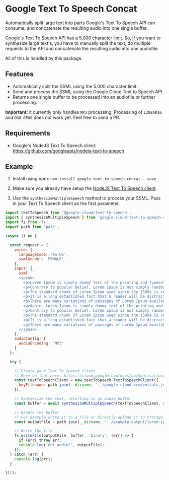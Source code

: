 # Google Text To Speech Concat
Automatically split large text into parts Google's Text To Speech API can consume, and concatenate the resulting audio into one single buffer.

Google's Text To Speech API has a [5.000 character limit](https://cloud.google.com/text-to-speech/quotas). So, if you want to synthesize large text's, you have to manually split the text, do multiple requests to the API and concatenate the resulting audio into one audiofile.

All of this is handled by this package.

## Features
- Automatically split the SSML using the 5.000 character limit.
- Send and process the SSML using the Google Cloud Text to Speech API.
- Returns one single buffer to be processed into an audiofile or further processing.

**Important:** it currently only handles `MP3` processing. Processing of `LINEAR16` and `OGG_OPUS` does not work yet. Feel free to send a PR.

## Requirements
- Google's NodeJS Text To Speech client: https://github.com/googleapis/nodejs-text-to-speech

## Example
1. Install using npm: `npm install google-text-to-speech-concat --save`

2. Make sure you already have setup the [NodeJS Text To Speech client](https://github.com/googleapis/nodejs-text-to-speech).

3. Use the `synthesizeMultipleSpeech` method to process your SSML. Pass in your Text To Speech client as the first parameter.

```javascript
import textToSpeech from '@google-cloud/text-to-speech';
import { synthesizeMultipleSpeech } from 'google-cloud-text-to-speech-concat';
import fs from 'fs';
import path from 'path';

(async () => {

  const request = {
    voice: {
      languageCode: 'en-US',
      ssmlGender: 'FEMALE'
    },
    input: {
      ssml: `
      <speak>
        <p>Lorem Ipsum is simply dummy text of the printing and typesetting industry. Lorem Ipsum has been the industry's standard dummy text ever since the 1500s, when an unknown printer took a galley of type and scrambled it to make a type specimen book. It has survived not only five centuries, but also the leap into electronic typesetting, remaining essentially unchanged. It was popularised in the 1960s with the release of Letraset sheets containing Lorem Ipsum passages, and more recently with desktop publishing software like Aldus PageMaker including versions of Lorem Ipsum.</p>
        <p>Contrary to popular belief, Lorem Ipsum is not simply random text. It has roots in a piece of classical Latin literature from 45 BC, making it over 2000 years old. Richard McClintock, a Latin professor at Hampden-Sydney College in Virginia, looked up one of the more obscure Latin words, consectetur, from a Lorem Ipsum passage, and going through the cites of the word in classical literature, discovered the undoubtable source. Lorem Ipsum comes from sections 1.10.32 and 1.10.33 of "de Finibus Bonorum et Malorum" (The Extremes of Good and Evil) by Cicero, written in 45 BC. This book is a treatise on the theory of ethics, very popular during the Renaissance. The first line of Lorem Ipsum, "Lorem ipsum dolor sit amet..", comes from a line in section 1.10.32.</p>
        <p>The standard chunk of Lorem Ipsum used since the 1500s is reproduced below for those interested. Sections 1.10.32 and 1.10.33 from "de Finibus Bonorum et Malorum" by Cicero are also reproduced in their exact original form, accompanied by English versions from the 1914 translation by H. Rackham.</p>
        <p>It is a long established fact that a reader will be distracted by the readable content of a page when looking at its layout. The point of using Lorem Ipsum is that it has a more-or-less normal distribution of letters, as opposed to using 'Content here, content here', making it look like readable English. Many desktop publishing packages and web page editors now use Lorem Ipsum as their default model text, and a search for 'lorem ipsum' will uncover many web sites still in their infancy. Various versions have evolved over the years, sometimes by accident, sometimes on purpose (injected humour and the like).</p>
        <p>There are many variations of passages of Lorem Ipsum available, but the majority have suffered alteration in some form, by injected humour, or randomised words which don't look even slightly believable. If you are going to use a passage of Lorem Ipsum, you need to be sure there isn't anything embarrassing hidden in the middle of text. All the Lorem Ipsum generators on the Internet tend to repeat predefined chunks as necessary, making this the first true generator on the Internet. It uses a dictionary of over 200 Latin words, combined with a handful of model sentence structures, to generate Lorem Ipsum which looks reasonable. The generated Lorem Ipsum is therefore always free from repetition, injected humour, or non-characteristic words etc.</p>
        <p>Again. Lorem Ipsum is simply dummy text of the printing and typesetting industry. Lorem Ipsum has been the industry's standard dummy text ever since the 1500s, when an unknown printer took a galley of type and scrambled it to make a type specimen book. It has survived not only five centuries, but also the leap into electronic typesetting, remaining essentially unchanged. It was popularised in the 1960s with the release of Letraset sheets containing Lorem Ipsum passages, and more recently with desktop publishing software like Aldus PageMaker including versions of Lorem Ipsum.</p>
        <p>Contrary to popular belief, Lorem Ipsum is not simply random text. It has roots in a piece of classical Latin literature from 45 BC, making it over 2000 years old. Richard McClintock, a Latin professor at Hampden-Sydney College in Virginia, looked up one of the more obscure Latin words, consectetur, from a Lorem Ipsum passage, and going through the cites of the word in classical literature, discovered the undoubtable source. Lorem Ipsum comes from sections 1.10.32 and 1.10.33 of "de Finibus Bonorum et Malorum" (The Extremes of Good and Evil) by Cicero, written in 45 BC. This book is a treatise on the theory of ethics, very popular during the Renaissance. The first line of Lorem Ipsum, "Lorem ipsum dolor sit amet..", comes from a line in section 1.10.32.</p>
        <p>The standard chunk of Lorem Ipsum used since the 1500s is reproduced below for those interested. Sections 1.10.32 and 1.10.33 from "de Finibus Bonorum et Malorum" by Cicero are also reproduced in their exact original form, accompanied by English versions from the 1914 translation by H. Rackham.</p>
        <p>It is a long established fact that a reader will be distracted by the readable content of a page when looking at its layout. The point of using Lorem Ipsum is that it has a more-or-less normal distribution of letters, as opposed to using 'Content here, content here', making it look like readable English. Many desktop publishing packages and web page editors now use Lorem Ipsum as their default model text, and a search for 'lorem ipsum' will uncover many web sites still in their infancy. Various versions have evolved over the years, sometimes by accident, sometimes on purpose (injected humour and the like).</p>
        <p>There are many variations of passages of Lorem Ipsum available, but the majority have suffered alteration in some form, by injected humour, or randomised words which don't look even slightly believable. If you are going to use a passage of Lorem Ipsum, you need to be sure there isn't anything embarrassing hidden in the middle of text. All the Lorem Ipsum generators on the Internet tend to repeat predefined chunks as necessary, making this the first true generator on the Internet. It uses a dictionary of over 200 Latin words, combined with a handful of model sentence structures, to generate Lorem Ipsum which looks reasonable. The generated Lorem Ipsum is therefore always free from repetition, injected humour, or non-characteristic words etc.</p>
      </speak>`
    },
    audioConfig: {
      audioEncoding: 'MP3'
    }
  };

  try {

    // Create your Text To Speech client
    // More on that here: https://cloud.google.com/docs/authentication/production#providing_credentials_to_your_application
    const textToSpeechClient = new textToSpeech.TextToSpeechClient({
      keyFilename: path.join(__dirname, '../google-cloud-credentials.json')
    });

    // Synthesize the text, resulting in an audio buffer
    const buffer = await synthesizeMultipleSpeech(textToSpeechClient, request);

    // Handle the buffer
    // For example write it to a file or directly upload it to storage, like S3 or Google Cloud Storage
    const outputFile = path.join(__dirname, '../example-output/lorem-ipsum.mp3');

    // Write the file
    fs.writeFile(outputFile, buffer, 'binary', (err) => {
      if (err) throw err;
      console.log('Got audio!', outputFile);
    });
  } catch (err) {
    console.log(err);
  }

})();

```

